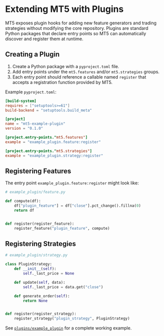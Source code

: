 # Extending MT5 with Plugins

MT5 exposes plugin hooks for adding new feature generators and trading strategies
without modifying the core repository.  Plugins are standard Python packages that
declare entry points so MT5 can automatically discover and register them at
runtime.

## Creating a Plugin

1. Create a Python package with a `pyproject.toml` file.
2. Add entry points under the `mt5.features` and/or `mt5.strategies` groups.
3. Each entry point should reference a callable named ``register`` that accepts a
   registration function provided by MT5.

Example `pyproject.toml`:

```toml
[build-system]
requires = ["setuptools>=61"]
build-backend = "setuptools.build_meta"

[project]
name = "mt5-example-plugin"
version = "0.1.0"

[project.entry-points."mt5.features"]
example = "example_plugin.feature:register"

[project.entry-points."mt5.strategies"]
example = "example_plugin.strategy:register"
```

## Registering Features

The entry point ``example_plugin.feature:register`` might look like:

```python
# example_plugin/feature.py

def compute(df):
    df["plugin_feature"] = df["close"].pct_change().fillna(0)
    return df


def register(register_feature):
    register_feature("plugin_feature", compute)
```

## Registering Strategies

```python
# example_plugin/strategy.py

class PluginStrategy:
    def __init__(self):
        self._last_price = None

    def update(self, data):
        self._last_price = data.get("close")

    def generate_order(self):
        return None


def register(register_strategy):
    register_strategy("plugin_strategy", PluginStrategy)
```

See [`plugins/example_plugin`](../plugins/example_plugin/) for a complete
working example.
